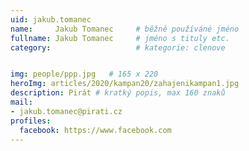 ```yaml
---
uid: jakub.tomanec
name:     Jakub Tomanec  	# běžně používáné jméno
fullname: Jakub Tomanec 	# jméno s tituly etc.
category:                   # kategorie: clenove


img: people/ppp.jpg   # 165 x 220
heroImg: articles/2020/kampan20/zahajenikampan1.jpg
description: Pirát # kratký popis, max 160 znaků
mail:
- jakub.tomanec@pirati.cz
profiles:
  facebook: https://www.facebook.com
---
```

